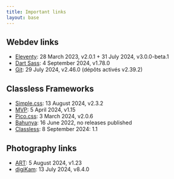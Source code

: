 ```yaml
---
title: Important links
layout: base
---
```

## Webdev links
- [Eleventy](https://github.com/11ty/eleventy): 28 March 2023, v2.0.1 + 31 July 2024, v3.0.0-beta.1
- [Dart Sass](https://github.com/sass/dart-sass): 4 September 2024, v1.78.0
- [Git](https://git-scm.com/download/linux): 29 July 2024, v2.46.0 (dépôts activés v2.39.2)

## Classless Frameworks
- [Simple.css](https://github.com/kevquirk/simple.css): 13 August 2024, v2.3.2
- [MVP](https://github.com/andybrewer/mvp/): 5 April 2024, v1.15
- [Pico.css](https://github.com/picocss/pico): 3 March 2024,  v2.0.6
- [Bahunya](https://github.com/kimeiga/bahunya): 16 June 2022, no releases published
- [Classless](https://github.com/emareg/classlesscss): 8 September 2024: 1.1

## Photography links
- [ART](https://bitbucket.org/agriggio/art/downloads/): 5 August 2024, v1.23
- [digiKam](https://download.kde.org/stable/digikam/): 13 July 2024, v8.4.0
